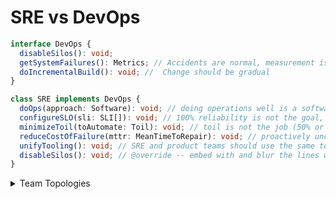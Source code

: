 # SRE vs DevOps

```typescript
interface DevOps {
  disableSilos(): void;
  getSystemFailures(): Metrics; // Accidents are normal, measurement is crucial
  doIncrementalBuild(): void; //  Change should be gradual
}

class SRE implements DevOps {
  doOps(approach: Software): void; // doing operations well is a software problem
  configureSLO(sli: SLI[]): void; // 100% reliability is not the goal, error budgets
  minimizeToil(toAutomate: Toil): void; // toil is not the job (50% or less), automate this year's job away
  reduceCostOfFailure(mttr: MeanTimeToRepair): void; // proactively uncover problems
  unifyTooling(): void; // SRE and product teams should use the same tools
  disableSilos(): void; // @override -- embed with and blur the lines with product developers, shared ownership
}
```

<details>
<summary>Team Topologies</summary>

### Where does SRE live in the [Team Topologies](https://teamtopologies.com/key-concepts) model?

Likely a combination of:

- Enabling team: helps a Stream-aligned team to overcome obstacles. Also detects missing capabilities.
- Platform team: a grouping of other team types that provide a compelling internal product to accelerate delivery by Stream-aligned teams

The common thread being that enabling and platform teams remove impediments to stream-aligned team agility.

#### And for reference, what is a steam-aligned team?

- stream-aligned team: aligned to a flow of work from (usually) a segment of the business domain

</details>